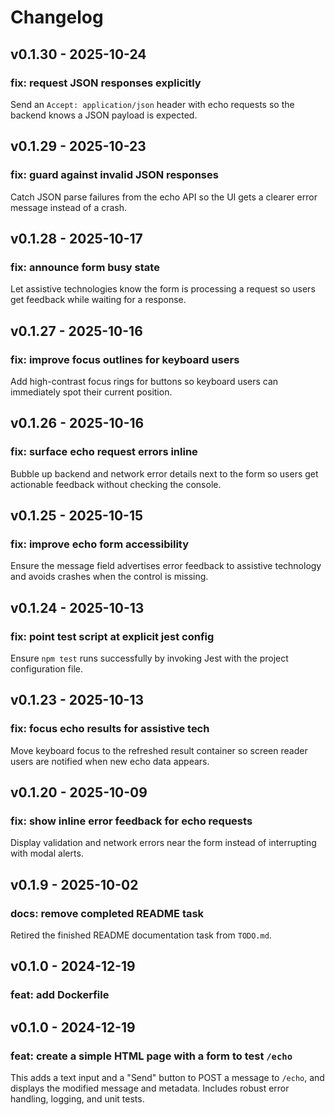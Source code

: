 # Changelog

## v0.1.30 - 2025-10-24

### fix: request JSON responses explicitly  
Send an `Accept: application/json` header with echo requests so the backend knows a JSON payload is expected.

## v0.1.29 - 2025-10-23

### fix: guard against invalid JSON responses  
Catch JSON parse failures from the echo API so the UI gets a clearer error message instead of a crash.

## v0.1.28 - 2025-10-17

### fix: announce form busy state  
Let assistive technologies know the form is processing a request so users get feedback while waiting for a response.

## v0.1.27 - 2025-10-16

### fix: improve focus outlines for keyboard users  
Add high-contrast focus rings for buttons so keyboard users can immediately spot their current position.

## v0.1.26 - 2025-10-16

### fix: surface echo request errors inline  
Bubble up backend and network error details next to the form so users get actionable feedback without checking the console.

## v0.1.25 - 2025-10-15

### fix: improve echo form accessibility  
Ensure the message field advertises error feedback to assistive technology and avoids crashes when the control is missing.

## v0.1.24 - 2025-10-13

### fix: point test script at explicit jest config  
Ensure `npm test` runs successfully by invoking Jest with the project configuration file.

## v0.1.23 - 2025-10-13

### fix: focus echo results for assistive tech  
Move keyboard focus to the refreshed result container so screen reader users are notified when new echo data appears.

## v0.1.20 - 2025-10-09

### fix: show inline error feedback for echo requests  
Display validation and network errors near the form instead of interrupting with modal alerts.

## v0.1.9 - 2025-10-02

### docs: remove completed README task  
Retired the finished README documentation task from `TODO.md`.

## v0.1.0 - 2024-12-19

### feat: add Dockerfile 



## v0.1.0 - 2024-12-19

### feat: create a simple HTML page with a form to test `/echo`  
This adds a text input and a "Send" button to POST a message to `/echo`, and displays the modified message and metadata. Includes robust error handling, logging, and unit tests.
